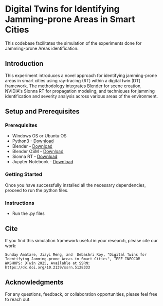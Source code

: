 # Digital Twins for Identifying Jamming-prone Areas in Smart Cities

This codebase facilitates the simulation of the experiments done for Jamming-prone Areas identification.

## Introduction

This experiment introduces a novel approach for identifying jamming-prone areas in smart cities using ray-tracing (RT) within a digital twin (DT) framework. The methodology integrates Blender for scene creation, NVIDIA's Sionna RT for propagation modeling, and techniques for jamming identification and severity analysis across various areas of the environment.

## Setup and Prerequisites

### Prerequisites

- Windows OS or Ubuntu OS
- Python3 - [Download](https://www.python.org/downloads/)
- Blender - [Download](https://www.blender.org/download/)
- Blender OSM - [Download](https://github.com/vvoovv/blosm)
- Sionna RT - [Download](https://nvlabs.github.io/sionna/installation.html)
- Jupyter Notebook - [Download](https://nvlabs.github.io/sionna/installation.html)

### Getting Started

Once you have successfully installed all the necessary dependencies, proceed to run the python files.
### Instructions

- Run the .py files

## Cite

If you find this simulation framework useful in your research, please cite our work:

```Sunday Amatare, Jiayi Meng, and  Debashri Roy, "Digital Twins for Identifying Jamming-prone Areas in Smart Cities", IEEE INFOCOM WKSHOPS: DTwin 2025, Available at SSRN: https://dx.doi.org/10.2139/ssrn.5128333```

## Acknowledgments
For any questions, feedback, or collaboration opportunities, please feel free to reach out.
